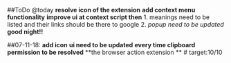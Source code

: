 ##ToDo @today
  **resolve icon of the extension**
  **add context menu functionality**
  **improve ui at context script then**
        1. meanings need to be listed and their links should be there to google
        2. *popup need to be updated*
      **good night!!**

##07-11-18:
  **add icon**
 **ui need to be updated**
  **every time clipboard permission to be resolved**
     **the browser action extension **
    # target:10/10

    



    
     











         